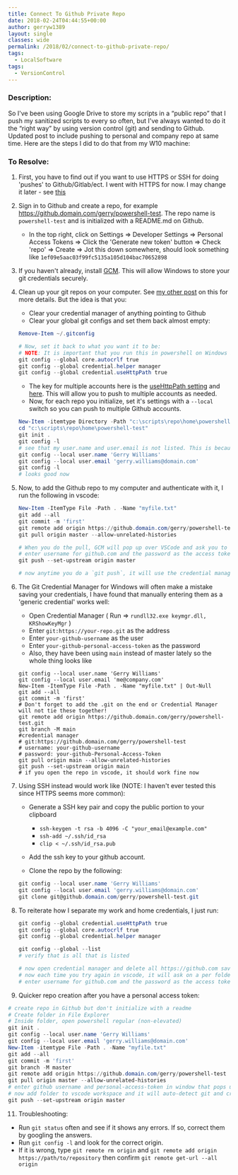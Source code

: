 ```yaml
---
title: Connect To Github Private Repo
date: 2018-02-24T04:44:55+00:00
author: gerryw1389
layout: single
classes: wide
permalink: /2018/02/connect-to-github-private-repo/
tags:
  - LocalSoftware
tags:
  - VersionControl
---
```

<!--more-->

### Description:

So I've been using Google Drive to store my scripts in a &#8220;public repo&#8221; that I push my sanitized scripts to every so often, but I've always wanted to do it the &#8220;right way&#8221; by using version control (git) and sending to Github. Updated post to include pushing to personal and company repo at same time. Here are the steps I did to do that from my W10 machine:

### To Resolve:

1. First, you have to find out if you want to use HTTPS or SSH for doing 'pushes' to Github/Gitlab/ect. I went with HTTPS for now. I may change it later - see [this](https://stackoverflow.com/questions/18520061/using-https-or-ssh-with-github)

2. Sign in to Github and create a repo, for example https://github.domain.com/gerry/powershell-test. The repo name is `powershell-test` and is initialized with a README.md on Github.
   
   - In the top right, click on Settings => Developer Settings => Personal Access Tokens => Click the 'Generate new token' button => Check 'repo' => Create => Jot this down somewhere, should look something like `1ef09e5aac03f99fc5135a105d104bac70652898`

3. If you haven't already, install [GCM](https://github.com/microsoft/Git-Credential-Manager-Core/releases/). This will allow Windows to store your git credentials securely.

4. Clean up your git repos on your computer. See [my other post](https://automationadmin.com/2019/06/notes-on-git/) on this for more details. But the idea is that you:

   - Clear your credential manager of anything pointing to Github
   - Clear your global git configs and set them back almost empty:

   ```powershell
   Remove-Item ~/.gitconfig

   # Now, set it back to what you want it to be:
   # NOTE: It is important that you run this in powershell on Windows if you have WSL installed. If you do this in bash, vscode will ignore your git config.
   git config --global core.autocrlf true
   git config --global credential.helper manager
   git config --global credential.useHttpPath true
   ```

   - The key for multiple accounts here is the [useHttpPath setting](https://git-scm.com/docs/git-config) and [here](https://dev.to/configcat/lazy-man-s-guide-multiple-github-https-accounts-on-windows-2mad). This will allow you to push to multiple accounts as needed.
   - Now, for each repo you initialize, set it's settings with a `--local` switch so you can push to multiple Github accounts.

   ```powershell
   New-Item -itemtype Directory -Path "c:\scripts\repo\home\powershell-test"
   cd "c:\scripts\repo\home\powershell-test"
   git init .
   git config -l
   # see that my user.name and user.email is not listed. This is because all that is inherited at this time is git Global settings. We will need these set for commits so we add them like:
   git config --local user.name 'Gerry Williams'
   git config --local user.email 'gerry.williams@domain.com'
   git config -l
   # looks good now
   ```

5. Now, to add the Github repo to my computer and authenticate with it, I run the following in vscode:

   ```powershell
   New-Item -ItemType File -Path . -Name "myfile.txt"
   git add --all
   git commit -m 'first'
   git remote add origin https://github.domain.com/gerry/powershell-test
   git pull origin master --allow-unrelated-histories

   # When you do the pull, GCM will pop up over VSCode and ask you to enter credentials into it instead of vscode
   # enter username for github.com and the password as the access token
   git push --set-upstream origin master

   # now anytime you do a `git push`, it will use the credential manager and shouldn't ask for a password
   ```

6. The Git Credential Manager for Windows will often make a mistake saving your credentials, I have found that manually entering them as a 'generic credential' works well:
   - Open Credential Manager ( Run => `rundll32.exe keymgr.dll, KRShowKeyMgr` )
   - Enter `git:https://your-repo.git` as the address
   - Enter `your-github-username` as the user
   - Enter `your-github-personal-access-token` as the password
   - Also, they have been using `main` instead of master lately so the whole thing looks like 

   ```shell
   git config --local user.name 'Gerry Williams'
   git config --local user.email 'me@company.com'
   New-Item -ItemType File -Path . -Name "myfile.txt" | Out-Null
   git add --all
   git commit -m 'first'
   # Don't forget to add the .git on the end or Credential Manager will not tie these together!
   git remote add origin https://github.domain.com/gerry/powershell-test.git
   git branch -M main
   #credential manager
   # git:https://github.domain.com/gerry/powershell-test
   # username: your-github-username
   # password: your-github-Personal-Access-Token
   git pull origin main --allow-unrelated-histories
   git push --set-upstream origin main
   # if you open the repo in vscode, it should work fine now
   ```

7. Using SSH instead would work like (NOTE: I haven't ever tested this since HTTPS seems more common):
   
   - Generate a SSH key pair and copy the public portion to your clipboard
     - `ssh-keygen -t rsa -b 4096 -C "your_email@example.com"`
     - `ssh-add ~/.ssh/id_rsa`
     - `clip < ~/.ssh/id_rsa.pub`

   - Add the ssh key to your github account.
   - Clone the repo by the following:

   ```powershell
   git config --local user.name 'Gerry Williams'
   git config --local user.email 'gerry.williams@domain.com'
   git clone git@github.domain.com/gerry/powershell-test.git
   ```

8. To reiterate how I separate my work and home credentials, I just run:

   ```powershell
   git config --global credential.useHttpPath true
   git config --global core.autocrlf true
   git config --global credential.helper manager

   git config --global --list
   # verify that is all that is listed

   # now open credential manager and delete all https://github.com saved credentials
   # now each time you try again in vscode, it will ask on a per folder basis
   # enter username for github.com and the password as the access token, GCM will update Credential Manager for you.
   ```

9.  Quicker repo creation after you have a personal access token:

   ```powershell
   # create repo in Github but don't initialize with a readme
   # Create folder in File Explorer
   # Inside folder, open powershell regular (non-elevated)
   git init .
   git config --local user.name 'Gerry Williams'
   git config --local user.email 'gerry.williams@domain.com'
   New-Item -itemtype File -Path . -Name "myfile.txt"
   git add --all
   git commit -m 'first'
   git branch -M master
   git remote add origin https://github.domain.com/gerry/powershell-test
   git pull origin master --allow-unrelated-histories
   # enter github username and personal-access-token in window that pops up.
   # now add folder to vscode workspace and it will auto-detect git and credentials
   git push --set-upstream origin master
   ```

11. Troubleshooting:
   - Run `git status` often and see if it shows any errors. If so, correct them by googling the answers.
   - Run `git config -l` and look for the correct origin. 
   - If it is wrong, type `git remote rm origin` and `git remote add origin https://path/to/repository` then confirm `git remote get-url --all origin`


